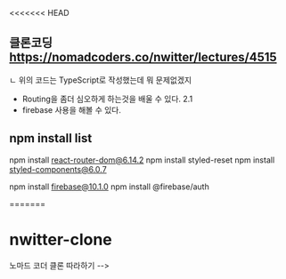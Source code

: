 <<<<<<< HEAD
## 클론코딩 https://nomadcoders.co/nwitter/lectures/4515
 ㄴ 위의 코드는 TypeScript로 작성했는데 뭐 문제없겠지 

 + Routing을 좀더 심오하게 하는것을 배울 수 있다. 2.1
 + firebase 사용을 해볼 수 있다.



## npm install list

npm install react-router-dom@6.14.2
npm install styled-reset
npm install styled-components@6.0.7

npm install firebase@10.1.0
npm install @firebase/auth  <!-- firebase 는 각 모듈을 따로 임포트 해야한다 크기때문에 각각 임포트하도록 해둠 -->


=======
# nwitter-clone
노마드 코더 클론 따라하기 --> 
